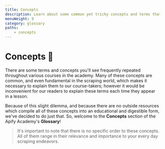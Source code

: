 ```yaml
---
title: Concepts
description: Learn about some common yet tricky concepts and terms that are used frequently within the academy, as well as in the world of scraper development.
menuWeight: 9
category: glossary
paths:
    - concepts
---
```


# [](#concepts) Concepts 🤔

There are some terms and concepts you'll see frequently repeated throughout various courses in the academy. Many of these concepts are common, and even fundamental in the scraping world, which makes it necessary to explain them to our course-takers; however it would be inconvenient for our readers to explain these terms each time they appear in a lesson.

Because of this slight dilemma, and because there are no outside resources which compile all of these concepts into an educational and digestible form, we've decided to do just that. So, welcome to the **Concepts** section of the Apify Academy's **Glossary**!

> It's important to note that there is no specific order to these concepts. All of them range in their relevance and importance to your every day scraping endeavors.
